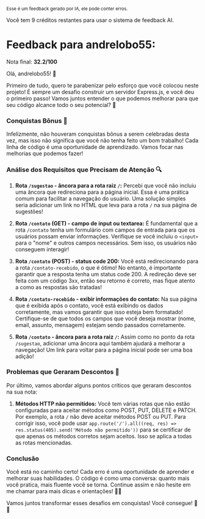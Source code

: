 <sup>Esse é um feedback gerado por IA, ele pode conter erros.</sup>

Você tem 9 créditos restantes para usar o sistema de feedback AI.

# Feedback para andrelobo55:

Nota final: **32.2/100**

Olá, andrelobo55! 🚀

Primeiro de tudo, quero te parabenizar pelo esforço que você colocou neste projeto! É sempre um desafio construir um servidor Express.js, e você deu o primeiro passo! Vamos juntos entender o que podemos melhorar para que seu código alcance todo o seu potencial? 💪

### Conquistas Bônus 🎉
Infelizmente, não houveram conquistas bônus a serem celebradas desta vez, mas isso não significa que você não tenha feito um bom trabalho! Cada linha de código é uma oportunidade de aprendizado. Vamos focar nas melhorias que podemos fazer!

### Análise dos Requisitos que Precisam de Atenção 🔍
1. **Rota `/sugestao` - âncora para a rota raiz `/`:** Percebi que você não incluiu uma âncora que redireciona para a página inicial. Essa é uma prática comum para facilitar a navegação do usuário. Uma solução simples seria adicionar um link no HTML que leva para a rota `/` na sua página de sugestões!

2. **Rota `/contato` (GET) - campo de input ou textarea:** É fundamental que a rota `/contato` tenha um formulário com campos de entrada para que os usuários possam enviar informações. Verifique se você incluiu o `<input>` para o "nome" e outros campos necessários. Sem isso, os usuários não conseguem interagir!

3. **Rota `/contato` (POST) - status code 200:** Você está redirecionando para a rota `/contato-recebido`, o que é ótimo! No entanto, é importante garantir que a resposta tenha um status code 200. A redireção deve ser feita com um código 3xx, então seu retorno é correto, mas fique atento a como as respostas são tratadas!

4. **Rota `/contato-recebido` - exibir informações do contato:** Na sua página que é exibida após o contato, você está exibindo os dados corretamente, mas vamos garantir que isso esteja bem formatado! Certifique-se de que todos os campos que você deseja mostrar (nome, email, assunto, mensagem) estejam sendo passados corretamente.

5. **Rota `/contato` - âncora para a rota raiz `/`:** Assim como no ponto da rota `/sugestao`, adicionar uma âncora aqui também ajudará a melhorar a navegação! Um link para voltar para a página inicial pode ser uma boa adição!

### Problemas que Geraram Descontos 🚫
Por último, vamos abordar alguns pontos críticos que geraram descontos na sua nota:

1. **Métodos HTTP não permitidos:** Você tem várias rotas que não estão configuradas para aceitar métodos como POST, PUT, DELETE e PATCH. Por exemplo, a rota `/` não deve aceitar métodos POST ou PUT. Para corrigir isso, você pode usar `app.route('/').all((req, res) => res.status(405).send('Método não permitido'))` para se certificar de que apenas os métodos corretos sejam aceitos. Isso se aplica a todas as rotas mencionadas.

### Conclusão
Você está no caminho certo! Cada erro é uma oportunidade de aprender e melhorar suas habilidades. O código é como uma conversa: quanto mais você pratica, mais fluente você se torna. Continue assim e não hesite em me chamar para mais dicas e orientações! 🚀✨

Vamos juntos transformar esses desafios em conquistas! Você consegue! 💪😊